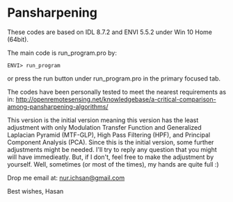 # Pansharpening

These codes are based on IDL 8.7.2 and ENVI 5.5.2 under Win 10 Home (64bit).

The main code is run_program.pro by:

    ENVI> run_program

or press the run button under run_program.pro in the primary focused tab.

The codes have been personally tested to meet the nearest requirements as in: 
http://openremotesensing.net/knowledgebase/a-critical-comparison-among-pansharpening-algorithms/

This version is the initial version meaning this version has the least adjustment with only Modulation Transfer Function and Generalized Laplacian Pyramid (MTF-GLP), High Pass Filtering (HPF), and Principal Component Analysis (PCA). Since this is the initial version, some further adjustments might be needed. I'll try to reply any question that you might will have immedieatly. But, if I don't, feel free to make the adjustment by yourself. Well, sometimes (or most of the times), my hands are quite full :)

Drop me email at: nur.ichsan@gmail.com

Best wishes,
Hasan
